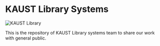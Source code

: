 # KAUST Library Systems 

![KAUST Library](https://github.com/kaust-library-systems/.github/pics/kaust_library.jpg)

This is the repository of KAUST Library systems team to share our work with general public.
